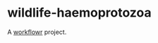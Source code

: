# wildlife-haemoprotozoa

A [workflowr][] project.

[workflowr]: https://github.com/jdblischak/workflowr
